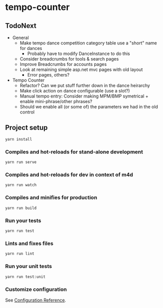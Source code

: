 # tempo-counter

## TodoNext

- General
  - Make tempo dance competition category table use a "short" name for dances
    - Probably have to modify DanceInstance to do this
  - Consider breadcrumbs for tools & search pages
  - Improve Breadcrumbs for accounts pages
  - Look at remaining simple asp.net mvc pages with old layout
    - Error pages, others?
- Tempo Counter
  - Refactor? Can we put stuff further down in the dance heirarchy
  - Make click action on dance configurable (use a slot?)
  - Manual tempo entry: Consider making MPM/BMP symetrical + enable mini-phrase/other phrases?
  - Should we enable all (or some of) the parameters we had in the old control

## Project setup

```
yarn install
```

### Compiles and hot-reloads for stand-alone development

```
yarn run serve
```

### Compiles and hot-reloads for dev in context of m4d

```
yarn run watch
```

### Compiles and minifies for production

```
yarn run build
```

### Run your tests

```
yarn run test
```

### Lints and fixes files

```
yarn run lint
```

### Run your unit tests

```
yarn run test:unit
```

### Customize configuration

See [Configuration Reference](https://cli.vuejs.org/config/).
